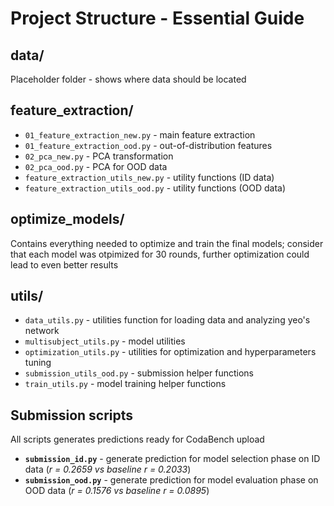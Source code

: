 # Project Structure - Essential Guide

## data/
Placeholder folder - shows where data should be located

## feature_extraction/
- `01_feature_extraction_new.py` - main feature extraction
- `01_feature_extraction_ood.py` - out-of-distribution features  
- `02_pca_new.py` - PCA transformation
- `02_pca_ood.py` - PCA for OOD data
- `feature_extraction_utils_new.py` - utility functions (ID data)
- `feature_extraction_utils_ood.py` - utility functions (OOD data)

## optimize_models/
Contains everything needed to optimize and train the final models; consider that each model was otpimized for 30 rounds, further optimization could lead to even better results

## utils/
- `data_utils.py` - utilities function for loading data and analyzing yeo's network
- `multisubject_utils.py` - model utilities
- `optimization_utils.py` - utilities for optimization and hyperparameters tuning
- `submission_utils_ood.py` - submission helper functions
- `train_utils.py` - model training helper functions

## Submission scripts  
All scripts generates predictions ready for CodaBench upload
- **`submission_id.py`** - generate prediction for model selection phase on ID data (*r = 0.2659 vs baseline r = 0.2033*)
- **`submission_ood.py`** - generate prediction for model evaluation phase on OOD data (*r = 0.1576 vs baseline r = 0.0895*)


